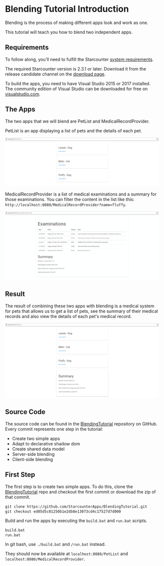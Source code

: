 # Blending Tutorial Introduction

Blending is the process of making different apps look and work as one.

This tutorial will teach you how to blend two independent apps.

## Requirements

To follow along, you'll need to fulfill the Starcounter [system requirements](https://starcounter.io/download/#system-requirements). 

The required Starcounter version is 2.3.1 or later. Download it from the release candidate channel on the [download page](http://downloads.starcounter.com/download).

To build the apps, you need to have Visual Studio 2015 or 2017 installed. The community edition of Visual Studio can be downloaded for free on [visualstudio.com](https://www.visualstudio.com/downloads/).

## The Apps

The two apps that we will blend are PetList and MedicalRecordProvider. 

PetList is an app displaying a list of pets and the details of each pet.

![Pet list](/assets/PetList.gif)

MedicalRecordProvider is a list of medical examinations and a summary for those examinations. You can filter the content in the list like this: `http://localhost:8080/MedicalRecordProvider?name=fluffy`.

![Medical record provider](/assets/MedicalRecordProvider.gif)

## Result

The result of combining these two apps with blending is a medical system for pets that allows us to get a list of pets, see the summary of their medical records and also view the details of each pet's medical record.

![Pet Med System Result](/assets/ResultPetMedSystem.gif)

## Source Code

The source code can be found in the [BlendingTutorial](https://github.com/StarcounterApps/BlendingTutorial) repository on GitHub. Every commit represents one step in the tutorial:

* Create two simple apps
* Adapt to declarative shadow dom
* Create shared data model
* Server-side blending
* Client-side blending

## First Step

The first step is to create two simple apps. To do this, clone the [BlendingTutorial](https://github.com/StarcounterApps/BlendingTutorial) repo and checkout the first commit or download the zip of that commit.

```git
git clone https://github.com/StarcounterApps/BlendingTutorial.git
git checkout ed05d5c01250b1e2db8e13073cd4c17527d7d000
```

Build and run the apps by executing the `build.bat` and `run.bat` scripts. 

```git
build.bat
run.bat
```

In git bash, use `./build.bat` and `/run.bat` instead. 

They should now be available at `localhost:8080/PetList` and `localhost:8080/MedicalRecordProvider`. 